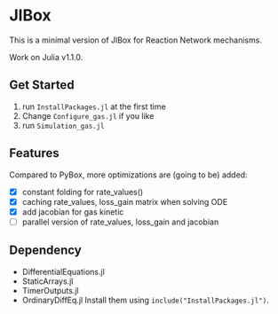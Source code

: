 # JlBox

This is a minimal version of JlBox for Reaction Network mechanisms.

Work on Julia v1.1.0.

## Get Started
1. run `InstallPackages.jl` at the first time
2. Change `Configure_gas.jl` if you like
3. run `Simulation_gas.jl`


## Features
Compared to PyBox, more optimizations are (going to be) added:
- [x] constant folding for rate_values()
- [x] caching rate_values, loss_gain matrix when solving ODE
- [x] add jacobian for gas kinetic
- [ ] parallel version of rate_values, loss_gain and jacobian

## Dependency
- DifferentialEquations.jl
- StaticArrays.jl
- TimerOutputs.jl
- OrdinaryDiffEq.jl
Install them using `include("InstallPackages.jl")`.

[PyBox]: https://github.com/loftytopping/PyBox